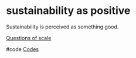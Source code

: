 # sustainability as positive
Sustainability is perceived as something good.

[Questions of scale](output/themes/Questions%20of%20scale.md)

#code [Codes](output/codes/Codes.md)